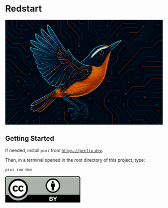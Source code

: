 # Redstart

![Redstart](public/images/redstart.png)

## Getting Started

If needed, install `pixi` from [`https://prefix.dev`](https://prefix.dev).

Then, in a terminal opened in the root directory of this project, type:

```
pixi run dev
```

![](/public/images/cc-by.svg)
